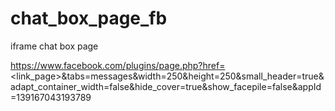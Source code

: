 # chat_box_page_fb
iframe chat box page


https://www.facebook.com/plugins/page.php?href=<link_page>&tabs=messages&width=250&height=250&small_header=true&adapt_container_width=false&hide_cover=true&show_facepile=false&appId=139167043193789
